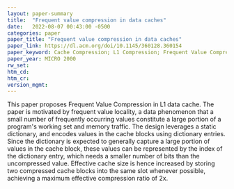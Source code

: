 ```yaml
---
layout: paper-summary
title:  "Frequent value compression in data caches"
date:   2022-08-07 00:43:00 -0500
categories: paper
paper_title: "Frequent value compression in data caches"
paper_link: https://dl.acm.org/doi/10.1145/360128.360154
paper_keyword: Cache Compression; L1 Compression; Frequent Value Compression
paper_year: MICRO 2000
rw_set:
htm_cd:
htm_cr:
version_mgmt:
---
```


This paper proposes Frequent Value Compression in L1 data cache. The paper is motivated by frequent value locality,
a data phenomenon that a small number of frequently occurring values constitute a large portion of a program's working
set and memory traffic.
The design leverages a static dictionary, and encodes values in the cache blocks using dictionary entries. 
Since the dictionary is expected to generally capture a large portion of values in the 
cache block, these values can be represented by the index of the dictionary entry, which needs a smaller number of bits
than the uncompressed value. 
Effective cache size is hence increased by storing two compressed cache blocks into the same slot whenever possible,
achieving a maximum effective compression ratio of 2x.

